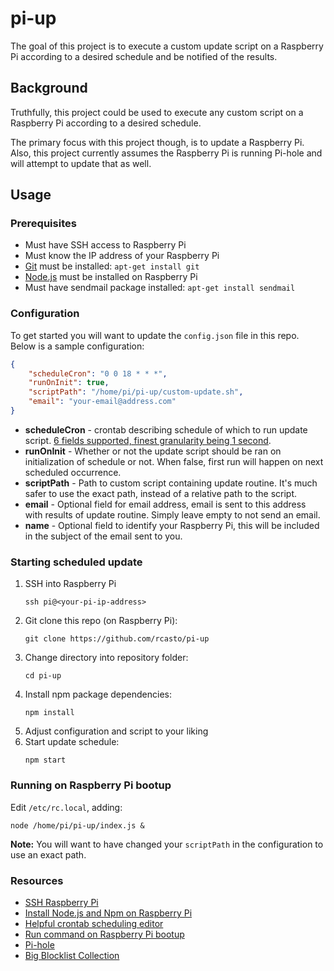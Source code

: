 # pi-up
The goal of this project is to execute a custom update script on a Raspberry Pi according to a desired schedule and be notified of the results.

## Background
Truthfully, this project could be used to execute any custom script on a Raspberry Pi according to a desired schedule.

The primary focus with this project though, is to update a Raspberry Pi. Also, this project currently assumes the Raspberry Pi is running Pi-hole and will attempt to update that as well.

## Usage

### Prerequisites
- Must have SSH access to Raspberry Pi
- Must know the IP address of your Raspberry Pi
- [Git](https://git-scm.com/downloads) must be installed: `apt-get install git` 
- [Node.js](https://nodejs.org/en/download/) must be installed on Raspberry Pi
- Must have sendmail package installed: `apt-get install sendmail`

### Configuration
To get started you will want to update the `config.json` file in this repo. Below is a sample configuration:
```json
{
    "scheduleCron": "0 0 18 * * *",
    "runOnInit": true,
    "scriptPath": "/home/pi/pi-up/custom-update.sh",
    "email": "your-email@address.com"
}
```

- **scheduleCron** - crontab describing schedule of which to run update script. [6 fields supported, finest granularity being 1 second](https://www.npmjs.com/package/cron#available-cron-patterns).
- **runOnInit** - Whether or not the update script should be ran on initialization of schedule or not. When false, first run will happen on next scheduled occurrence.
- **scriptPath** - Path to custom script containing update routine. It's much safer to use the exact path, instead of a relative path to the script.
- **email** - Optional field for email address, email is sent to this address with results of update routine. Simply leave empty to not send an email.
- **name** - Optional field to identify your Raspberry Pi, this will be included in the subject of the email sent to you.

### Starting scheduled update
1. SSH into Raspberry Pi
    ```
    ssh pi@<your-pi-ip-address>
    ```
2. Git clone this repo (on Raspberry Pi):
    ```
    git clone https://github.com/rcasto/pi-up
    ```
3. Change directory into repository folder:
    ```
    cd pi-up
    ```
4. Install npm package dependencies:
    ```
    npm install
    ```
5. Adjust configuration and script to your liking
6. Start update schedule:
    ```
    npm start
    ```

### Running on Raspberry Pi bootup
Edit `/etc/rc.local`, adding:
```
node /home/pi/pi-up/index.js &
```

**Note:** You will want to have changed your `scriptPath` in the configuration to use an exact path.

### Resources
- [SSH Raspberry Pi](https://www.raspberrypi.org/documentation/remote-access/ssh/)
- [Install Node.js and Npm on Raspberry Pi](https://github.com/nodesource/distributions/blob/master/README.md#debinstall)
- [Helpful crontab scheduling editor](https://crontab.guru/)
- [Run command on Raspberry Pi bootup](https://www.raspberrypi.org/documentation/linux/usage/rc-local.md)
- [Pi-hole](https://pi-hole.net/)
- [Big Blocklist Collection](https://firebog.net/)
